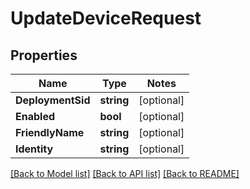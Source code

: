 # UpdateDeviceRequest

## Properties
Name | Type | Notes
------------ | ------------- | -------------
**DeploymentSid** | **string** | [optional] 
**Enabled** | **bool** | [optional] 
**FriendlyName** | **string** | [optional] 
**Identity** | **string** | [optional] 

[[Back to Model list]](../README.md#documentation-for-models) [[Back to API list]](../README.md#documentation-for-api-endpoints) [[Back to README]](../README.md)


